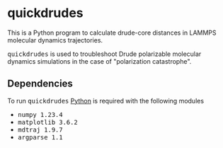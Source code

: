 # quickdrudes
This is a Python program to calculate drude-core distances in LAMMPS molecular dynamics trajectories.

<tt>quickdrudes</tt> is used to troubleshoot Drude polarizable molecular dynamics simulations in the case of "polarization catastrophe".

## Dependencies

To run <tt>quickdrudes</tt> [Python](http://www.python.org/) is required with the following modules

- <tt>numpy 1.23.4</tt>
- <tt>matplotlib 3.6.2</tt>
- <tt>mdtraj 1.9.7</tt>
- <tt>argparse 1.1</tt>



